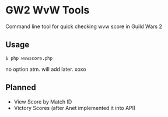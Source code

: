 # GW2 WvW Tools
Command line tool for quick checking wvw score in Guild Wars 2

## Usage
```
$ php wvwscore.php
```

no option atm. will add later. xoxo

## Planned
* View Score by Match ID
* Victory Scores (after Anet implemented it into API)